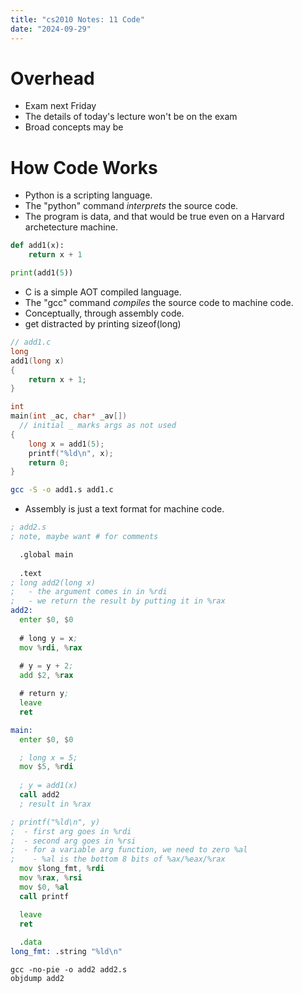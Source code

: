 ```yaml
---
title: "cs2010 Notes: 11 Code"
date: "2024-09-29"
---
```


# Overhead

 - Exam next Friday
 - The details of today's lecture won't be on the exam
 - Broad concepts may be


# How Code Works

 - Python is a scripting language.
 - The "python" command *interprets* the source code.
 - The program is data, and that would be true even on a Harvard archetecture
   machine.
   

```python
def add1(x):
    return x + 1

print(add1(5))
```

 - C is a simple AOT compiled language.
 - The "gcc" command *compiles* the source code to machine code.
 - Conceptually, through assembly code.
 - get distracted by printing sizeof(long)
 
```c
// add1.c
long
add1(long x)
{
    return x + 1;
}

int
main(int _ac, char* _av[])
  // initial _ marks args as not used
{
    long x = add1(5);
    printf("%ld\n", x);
    return 0;
}
```

```bash
gcc -S -o add1.s add1.c
```


 - Assembly is just a text format for machine code.

```asm
; add2.s
; note, maybe want # for comments

  .global main
  
  .text
; long add2(long x)
;   - the argument comes in in %rdi
;   - we return the result by putting it in %rax
add2:
  enter $0, $0
 
  # long y = x;
  mov %rdi, %rax
  
  # y = y + 2;
  add $2, %rax

  # return y;
  leave
  ret

main:
  enter $0, $0

  ; long x = 5;
  mov $5, %rdi
  
  ; y = add1(x)
  call add2
  ; result in %rax

; printf("%ld\n", y)
;  - first arg goes in %rdi
;  - second arg goes in %rsi
;  - for a variable arg function, we need to zero %al
;    - %al is the bottom 8 bits of %ax/%eax/%rax
  mov $long_fmt, %rdi
  mov %rax, %rsi
  mov $0, %al
  call printf

  leave
  ret
  
  .data
long_fmt: .string "%ld\n"
```

```
gcc -no-pie -o add2 add2.s
objdump add2
```


